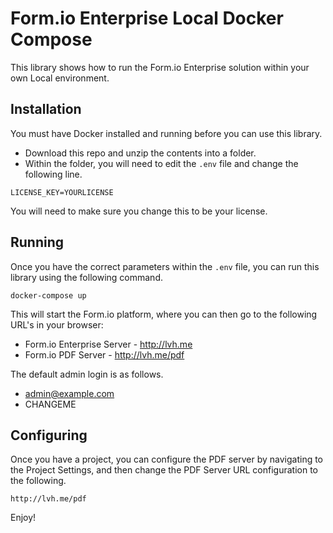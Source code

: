 # Form.io Enterprise Local Docker Compose
This library shows how to run the Form.io Enterprise solution within your own Local environment.

## Installation
You must have Docker installed and running before you can use this library.

 - Download this repo and unzip the contents into a folder.
 - Within the folder, you will need to edit the ```.env``` file and change the following line.

```
LICENSE_KEY=YOURLICENSE
```

You will need to make sure you change this to be your license.

## Running
Once you have the correct parameters within the ```.env``` file, you can run this library using the following command.

```
docker-compose up
```

This will start the Form.io platform, where you can then go to the following URL's in your browser:

 - Form.io Enterprise Server - http://lvh.me
 - Form.io PDF Server - http://lvh.me/pdf

The default admin login is as follows.
 - admin@example.com
 - CHANGEME

## Configuring
Once you have a project, you can configure the PDF server by navigating to the Project Settings, and then change the PDF Server URL configuration to the following.

```
http://lvh.me/pdf
```

Enjoy!



